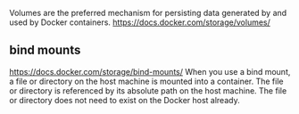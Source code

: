 Volumes are the preferred mechanism for persisting data generated by and used by Docker containers.
https://docs.docker.com/storage/volumes/

## bind mounts
https://docs.docker.com/storage/bind-mounts/
When you use a bind mount, a file or directory on the host machine is mounted into a container. The file or directory is referenced by its absolute path on the host machine.
The file or directory does not need to exist on the Docker host already.
